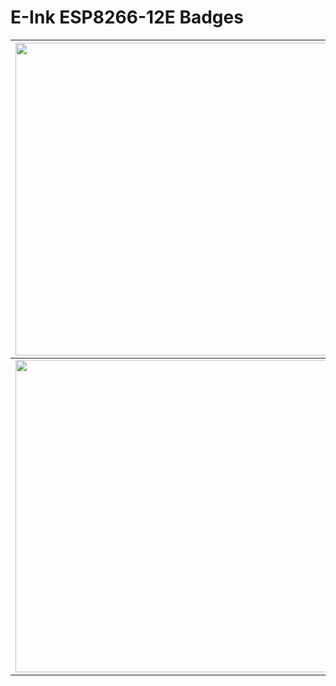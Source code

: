 # E-Ink ESP8266-12E Badges
|   <img height="500" src="images/mobileapp/badge.jpg"></img>  |      <img height="500" src="images/mobileapp/signup_app.png"></img>     |
|:----------------------------------------------------------------:|:-----------------------------------------------------------------------:|
| <img height="500" src="images/mobileapp/exercise_app.png"></img> | <img width="280" src="images/mobileapp/weightselection_app.png"></img> |
 
